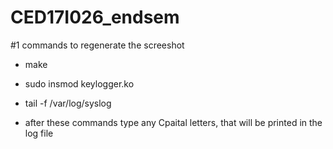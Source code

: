 # CED17I026_endsem

#1 commands to regenerate the screeshot

* make
* sudo insmod keylogger.ko
* tail -f /var/log/syslog

* after these commands type any Cpaital letters, that will be printed in the log file

